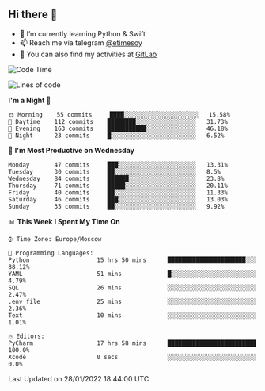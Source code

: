 ## Hi there 👋
- 🌱 I’m currently learning Python & Swift
- 📫 Reach me via telegram [@etimesoy](https://t.me/etimesoy/)
- 🦊 You can also find my activities at [GitLab](https://gitlab.com/etimesoy)

<!--START_SECTION:waka-->
![Code Time](http://img.shields.io/badge/Code%20Time-786%20hrs%201%20min-blue)

![Lines of code](https://img.shields.io/badge/From%20Hello%20World%20I%27ve%20Written-182%20Thousand%20lines%20of%20code-blue)

**I'm a Night 🦉** 

```text
🌞 Morning    55 commits     ████░░░░░░░░░░░░░░░░░░░░░   15.58% 
🌆 Daytime    112 commits    ████████░░░░░░░░░░░░░░░░░   31.73% 
🌃 Evening    163 commits    ███████████░░░░░░░░░░░░░░   46.18% 
🌙 Night      23 commits     █░░░░░░░░░░░░░░░░░░░░░░░░   6.52%

```
📅 **I'm Most Productive on Wednesday** 

```text
Monday       47 commits     ███░░░░░░░░░░░░░░░░░░░░░░   13.31% 
Tuesday      30 commits     ██░░░░░░░░░░░░░░░░░░░░░░░   8.5% 
Wednesday    84 commits     ██████░░░░░░░░░░░░░░░░░░░   23.8% 
Thursday     71 commits     █████░░░░░░░░░░░░░░░░░░░░   20.11% 
Friday       40 commits     ██░░░░░░░░░░░░░░░░░░░░░░░   11.33% 
Saturday     46 commits     ███░░░░░░░░░░░░░░░░░░░░░░   13.03% 
Sunday       35 commits     ██░░░░░░░░░░░░░░░░░░░░░░░   9.92%

```


📊 **This Week I Spent My Time On** 

```text
⌚︎ Time Zone: Europe/Moscow

💬 Programming Languages: 
Python                   15 hrs 50 mins      ██████████████████████░░░   88.12% 
YAML                     51 mins             █░░░░░░░░░░░░░░░░░░░░░░░░   4.79% 
SQL                      26 mins             ░░░░░░░░░░░░░░░░░░░░░░░░░   2.47% 
.env file                25 mins             ░░░░░░░░░░░░░░░░░░░░░░░░░   2.36% 
Text                     10 mins             ░░░░░░░░░░░░░░░░░░░░░░░░░   1.01%

🔥 Editors: 
PyCharm                  17 hrs 58 mins      █████████████████████████   100.0% 
Xcode                    0 secs              ░░░░░░░░░░░░░░░░░░░░░░░░░   0.0%

```


 Last Updated on 28/01/2022 18:44:00 UTC
<!--END_SECTION:waka-->
